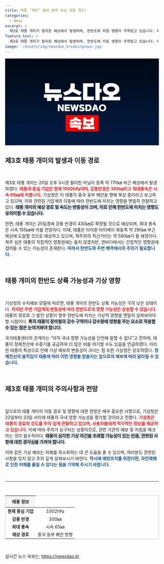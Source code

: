```yaml
---
title: 태풍 ‘개미’ 발생 장마 비상 상황 경고!
categories:
  - News
excerpt: >
  제3호 태풍 개미가 필리핀 해상에서 발생하며, 한반도에 미칠 영향이 주목받고 있습니다. 태풍은 북상 중이며, 최대 풍속이 시속 155㎞로 증가할 것으로 예상됩니다. 기상청은 개미의 변화에 따라 장마철 날씨에 중대한 영향을 미칠 수 있다고 경고했습니다.
feature_text: >
  제3호 태풍 개미가 필리핀 해상에서 발생하며, 한반도에 미칠 영향이 주목받고 있습니다. 태풍은 북상 중이며, 최대 풍속이 시속 155㎞로 증가할 것으로 예상됩니다. 기상청은 개미의 변화에 따라 장마철 날씨에 중대한 영향을 미칠 수 있다고 경고했습니다.
image: '/assets/img/newsdao_breakingnews.jpg'
---
```


<p><img src="/assets/img/newsdao_breakingnews.jpg" alt="ranknews 속보" /></p>

<h2 data-ke-size="size26">제3호 태풍 개미의 발생과 이동 경로</h2>

<p data-ke-size="size16">&nbsp;</p>

<p>제3호 태풍 개미는 20일 오후 3시경 필리핀 마닐라 동쪽 약 770㎞ 부근 해상에서 발생하였다. <b><span style="color: #ee2323;">태풍의 중심 기압은 현재 1002h㎩이며, 강풍반경은 300㎞이고 최대풍속은 시속 65㎞에 이릅니다.</span></b> 기상청은 이 태풍이 중국 동부 해안을 향해 북상 중이라고 보고하고 있으며, 이와 관련된 기압계의 이동에 따라 한반도에 미치는 영향을 면밀히 관찰하고 있다. <b><span style="background-color: #21538527;">태풍 개미의 예상 경로 및 속도는 변동성이 크며, 이로 인해 한반도에 미치는 영향도 유의미할 수 있습니다.</span></b></p>

<p>한편, 태풍 개미는 25일경에 강풍 반경이 430㎞로 확장될 것으로 예상되며, 최대 풍속은 시속 155㎞에 이를 전망이다. 이때, 태풍은 타이완 타이베이 북동쪽 약 290㎞ 부근 해상에 도달할 것으로 예상하고 있으며, 제주와의 직선거리는 약 580㎞가 될 예정이다. 제주 섬은 태풍의 직접적인 영향권에는 들지 않겠지만, 먼바다에서는 간접적인 영향권에 접어들 수 있는 가능성이 존재한다. <b><span style="color: #1a5490;">따라서 한반도와 주변 해역에서의 주의가 필요합니다.</span></b></p>

<p data-ke-size="size16">&nbsp;</p>

<h2 data-ke-size="size26">태풍 개미의 한반도 상륙 가능성과 기상 영향</h2>

<p data-ke-size="size16">&nbsp;</p>

<p>기상청의 수치예보 모델에 따르면, 태풍 개미의 한반도 상륙 가능성은 극히 낮은 상태이다. <b><span style="color: #ee2323;">하지만 주변 기압계의 변동성에 따라 한반도로의 영향 가능성은 상승할 수 있습니다.</span></b> 태풍의 경로와 그 발전 상황이 향후 한반도에 미치는 기상적 영향을 면밀히 살펴보아야 할 시점이다. <b><span style="background-color: #21538527;">특히 태풍이 장마철의 강수 구역이나 강수량에 영향을 주는 요소로 작용할 수 있는 점은 눈여겨봐야 합니다.</span></b></p>

<p>국가태풍센터의 관계자는 “아직 국내 영향 가능성을 단언해 말할 수 없다”고 전하며, 태풍이 정체전선에 수증기를 공급하여 더 많은 비를 야기할 수도 있음을 언급하였다. 이러한 태풍의 특성으로 인해 기상 예보의 변동성이 크다는 점 또한 기상청은 강조하였다. <b><span style="color: #1a5490;">정체전선의 움직임이 태풍에 따라 어떤 영향을 받을지는 앞으로의 예보에 따라 달라질 수 있습니다.</span></b></p>

<p data-ke-size="size16">&nbsp;</p>

<h2 data-ke-size="size26">제3호 태풍 개미의 주의사항과 전망</h2>

<p data-ke-size="size16">&nbsp;</p>

<p>앞으로의 태풍 개미의 이동 경로 및 영향에 대한 전망은 매우 중요한 사항으로, 기상청은 22일부터 23일 사이에 태풍의 국내 영향 가능성을 평가할 것이라고 전했다. <b><span style="color: #ee2323;">기상청은 태풍의 경로와 강도를 주의 깊게 관찰하고 있으며, 사용자들에게 적극적인 정보를 제공하고 있습니다.</span></b> 이에 따라 주의가 요구되는 상황이므로, 관련 기관의 예보 및 지침을 체크하는 것이 필수적이다. <b><span style="background-color: #21538527;">태풍이 심각한 기상 여건을 초래할 가능성이 있는 만큼, 관련된 사항에 대한 경각심을 가져야 합니다.</span></b></p>

<p>이와 같은 기상 예보는 피해를 최소화하는 데 큰 도움을 줄 수 있으며, 여러분도 관련된 사항을 잊지 않고 주의 깊게 살펴보시기 바란다. <b><span style="color: #1a5490;">적시에 예방조치를 취한다면, 자연재해로 인한 피해를 줄일 수 있다는 점을 기억해 주시기 바랍니다.</span></b></p>

<p data-ke-size="size16">&nbsp;</p>

<hr>

<p data-ke-size="size16">&nbsp;</p>

<table style="width: 100%; border-collapse: collapse; border: 1px solid #ccc;">
    <thead>
        <tr>
            <th style="text-align: center; height: 30px; background-color: #f4f4f4;"><b>태풍 정보</b></th>
        </tr>
    </thead>
    <tbody>
        <tr>
            <td style="text-align: center; height: 17px;"><b>현재 중심 기압</b></td>
            <td style="text-align: center; height: 17px;">1002h㎩</td>
        </tr>
        <tr>
            <td style="text-align: center; height: 17px;"><b>강풍 반경</b></td>
            <td style="text-align: center; height: 17px;">300㎞</td>
        </tr>
        <tr>
            <td style="text-align: center; height: 17px;"><b>최대 풍속</b></td>
            <td style="text-align: center; height: 17px;">시속 65㎞</td>
        </tr>
        <tr>
            <td style="text-align: center; height: 17px;"><b>예상 경로</b></td>
            <td style="text-align: center; height: 17px;">중국 동부 해안 방향</td>
        </tr>
    </tbody>
</table>

<p data-ke-size="size16">&nbsp;</p>
실시간 뉴스 속보는, <a href="https://newsdao.kr" rel="dofollow">https://newsdao.kr</a>


